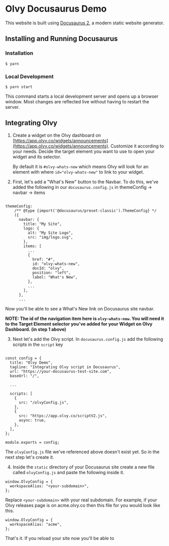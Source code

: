 # Olvy Docusaurus Demo

This website is built using [Docusaurus 2](https://docusaurus.io/), a modern static website generator.

## Installing and Running Docusaurus

### Installation

```
$ yarn
```

### Local Development

```
$ yarn start
```

This command starts a local development server and opens up a browser window. Most changes are reflected live without having to restart the server.

## Integrating Olvy

1. Create a widget on the Olvy dashboard on [https://app.olvy.co/widgets/announcements](https://app.olvy.co/widgets/announcements). Customize it according to your needs. Decide the target element you want to use to open your widget and its selector.

   By default it is `#olvy-whats-new` which means Olvy will look for an element with where `id="olvy-whats-new"` to link to your widget.

2. First, let's add a "What's New" button to the Navbar. To do this, we've added the following in our `docusaurus.config.js` in themeConfig -> navbar -> items

```

themeConfig:
    /** @type {import('@docusaurus/preset-classic').ThemeConfig} */
    ({
      navbar: {
        title: "My Site",
        logo: {
          alt: "My Site Logo",
          src: "img/logo.svg",
        },
        items: [
          ...
          {
            href: "#",
            id: "olvy-whats-new",
            docId: "olvy",
            position: "left",
            label: "What's New",
          },
          ...
        ],
      },
      ...

```

Now you'll be able to see a What's New link on Docusaurus site navbar.

**NOTE: The id of the navigation item here is `olvy-whats-new`. You will need it to the Target Element selector you've added for your Widget on Olvy Dashboard. (in step 1 above)**

3. Next let's add the Olvy script. In `docusaurus.config.js` add the following scripts in the `script` key

```

const config = {
  title: "Olvy Demo",
  tagline: "Integrating Olvy script in Docusaurus",
  url: "https://your-docusaurus-test-site.com",
  baseUrl: "/",

  ...

  scripts: [
    {
      src: "/olvyConfig.js",
    },
    {
      src: "https://app.olvy.co/scriptV2.js",
      async: true,
    },
  ],
};

module.exports = config;

```

The `olvyConfig.js` file we've referenced above doesn't exist yet. So in the next step let's create it.

4. Inside the `static` directory of your Docusaurus site create a new file called `olvyConfig.js` and paste the following inside it.

```
window.OlvyConfig = {
  workspaceAlias: "<your-subdomain>",
};
```

Replace `<your-subdomain>` with your real subdomain. For example, if your Olvy releases page is on acme.olvy.co then this file for you would look like this.

```
window.OlvyConfig = {
  workspaceAlias: "acme",
};
```

That's it. If you reload your site now you'll be able to
